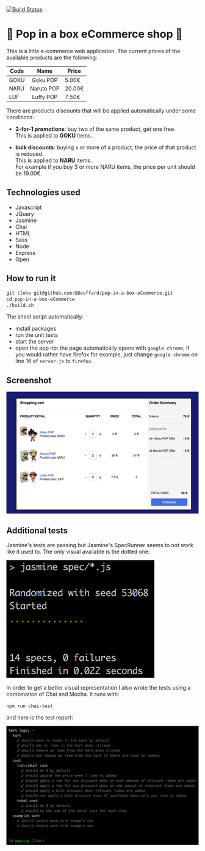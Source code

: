 [![Build Status](https://travis-ci.com/GBouffard/pop-in-a-box-eCommerce.svg?branch=master)](https://travis-ci.com/GBouffard/pop-in-a-box-eCommerce)

# :dolls: Pop in a box eCommerce shop :dolls:

This is a little e-commerce web application. The current prices of the
available products are the following:

| Code |    Name    | Price  |
| ---- | :--------: | ------ |
| GOKU |  Goku POP  | 5.00€  |
| NARU | Naruto POP | 20.00€ |
| LUF  | Luffy POP  | 7.50€  |

There are products discounts that will be applied automatically under some conditions:

- **2-for-1 promotions**: buy two of the same product, get one free.  
  This is applied to **GOKU** items.

- **bulk discounts**: buying x or more of a product, the price of that product is
  reduced.  
  This is applied to **NARU** items.  
  For example if you buy 3 or more NARU items, the price per unit should be 19.00€.

## Technologies used

- Javascript
- JQuery
- Jasmine
- Chai
- HTML
- Sass
- Node
- Express
- Open

## How to run it

```
git clone git@github.com:GBouffard/pop-in-a-box-eCommerce.git
cd pop-in-a-box-eCommerce
./build.sh
```

The sheel script automatically:

- install packages
- run the unit tests
- start the server
- open the app
  nb: the page automatically opens with `google chrome`; if you would rather have firefox for example, just change `google chrome` on line 16 of `server.js` to `firefox`.

## Screenshot

![](assets/images/screenshot.png)

## Additional tests

Jasmine's tests are passing but Jasmine's SpecRunner seems to not work like it used to.
The only visual available is the dotted one:

![](assets/images/jasmine-tests.png)

In order to get a better visual representation I also wrote the tests using a combination of Chai and Mocha.
It runs with:

```
npm run chai-test
```

and here is the test report:

![](assets/images/chai-tests.png)
